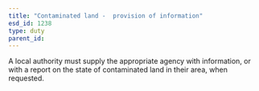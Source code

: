 ```yaml
---
title: "Contaminated land -  provision of information"
esd_id: 1238
type: duty
parent_id:  
---
```


A local authority must supply the appropriate agency with information, or with a report on the state of contaminated land in their area, when requested.

